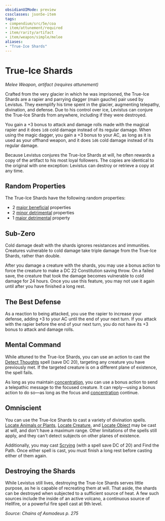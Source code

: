 ```yaml
---
obsidianUIMode: preview
cssclasses: json5e-item
tags:
- compendium/src/5e/coa
- item/attunement/required
- item/rarity/artifact
- item/weapon/simple/melee
aliases: 
- "True-Ice Shards"
---
```

# True-Ice Shards
*Melee Weapon, artifact (requires attunement)*  


Crafted from the very glacier in which he was imprisoned, the True-Ice Shards are a rapier and parrying dagger (main gauche) pair used by Levistus. They exemplify his time spent in the glacier, augmenting telepathy, divination, and defense. Due to his control over ice, Levistus can conjure the True-Ice Shards from anywhere, including if they were destroyed.

You gain a +3 bonus to attack and damage rolls made with the magical rapier and it does `1d8` cold damage instead of its regular damage. When using the magic dagger, you gain a +3 bonus to your AC, as long as it is used as your offhand weapon, and it does `1d6` cold damage instead of its regular damage.

Because Levistus conjures the True-Ice Shards at will, he often rewards a copy of the artifact to his most loyal followers. The copies are identical to the original with one exception: Levistus can destroy or retrieve a copy at any time.

## Random Properties

The True-Ice Shards have the following random properties:

- 2 [major beneficial](/Systems/5e/tables/artifact-properties-major-beneficial-properties.md) properties  
- 2 [minor detrimental](/Systems/5e/tables/artifact-properties-minor-detrimental-properties.md) properties  
- 1 [major detrimental](/Systems/5e/tables/artifact-properties-major-detrimental-properties.md) property  

## Sub-Zero

Cold damage dealt with the shards ignores resistances and immunities. Creatures vulnerable to cold damage take triple damage from the True-Ice Shards, rather than double.

After you damage a creature with the shards, you may use a bonus action to force the creature to make a DC 22 Constitution saving throw. On a failed save, the creature that took the damage becomes vulnerable to cold damage for 24 hours. Once you use this feature, you may not use it again until after you have finished a long rest.

## The Best Defense

As a reaction to being attacked, you use the rapier to increase your defense, adding +3 to your AC until the end of your next turn. If you attack with the rapier before the end of your next turn, you do not have its +3 bonus to attack and damage rolls.

## Mental Command

While attuned to the True-Ice Shards, you can use an action to cast the [Detect Thoughts](/Systems/5e/spells/detect-thoughts.md) spell (save DC 20), targeting any creature you have previously met. If the targeted creature is on a different plane of existence, the spell fails.

As long as you maintain [concentration](/Systems/5e/rules/conditions.md#concentration), you can use a bonus action to send a telepathic message to the focused creature. It can reply—using a bonus action to do so—as long as the focus and [concentration](/Systems/5e/rules/conditions.md#concentration) continue.

## Omniscient

You can use the True-Ice Shards to cast a variety of divination spells. [Locate Animals or Plants](/Systems/5e/spells/locate-animals-or-plants.md), [Locate Creature](/Systems/5e/spells/locate-creature.md), and [Locate Object](/Systems/5e/spells/locate-object.md) may be cast at will, and don't have a maximum range. Other limitations of the spells still apply, and they can't detect subjects on other planes of existence.

Additionally, you may cast [Scrying](/Systems/5e/spells/scrying.md) (with a spell save DC of 20) and Find the Path. Once either spell is cast, you must finish a long rest before casting either of them again.

## Destroying the Shards

While Levistus still lives, destroying the True-Ice Shards serves little purpose, as he is capable of recreating them at will. That aside, the shards can be destroyed when subjected to a sufficient source of heat. A few such sources include the inside of an active volcano, a continuous source of Hellfire, or a powerful fire spell cast at 9th level.

*Source: Chains of Asmodeus p. 275*